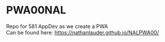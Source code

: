 # PWA00NAL
Repo for 581 AppDev as we create a PWA \
Can be found here:  <https://nathanlauder.github.io/NALPWA00/>
